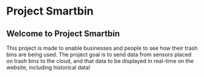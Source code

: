 # Project Smartbin

## Welcome to Project Smartbin
This project is made to enable businesses and people to see how their trash bins are being used.
The project goal is to send data from sensors placed on trash bins to the cloud, and that data to be displayed in real-time on the website, including historical data!
